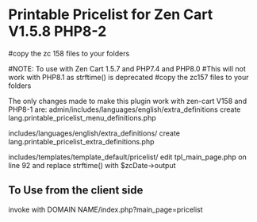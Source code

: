 # Printable Pricelist for Zen Cart V1.5.8 PHP8-2
#copy the zc 158 files to your folders

#NOTE: To use with Zen Cart 1.5.7 and PHP7.4 and PHP8.0
#This will not work with PHP8.1 as strftime() is deprecated
#copy the zc157 files to your folders 


The only changes made to make this plugin work with zen-cart V158 and PHP8-1 are:
admin/includes/languages/english/extra_definitions
    create lang.printable_pricelist_menu_definitions.php
    
includes/languages/english/extra_definitions/
    create lang.printable_pricelist_extra_definitions.php
    
includes/templates/template_default/pricelist/
     edit tpl_main_page.php on line 92 and replace strftime()  with $zcDate->output

To Use from the client side
----------------------------
invoke with DOMAIN NAME/index.php?main_page=pricelist
    
